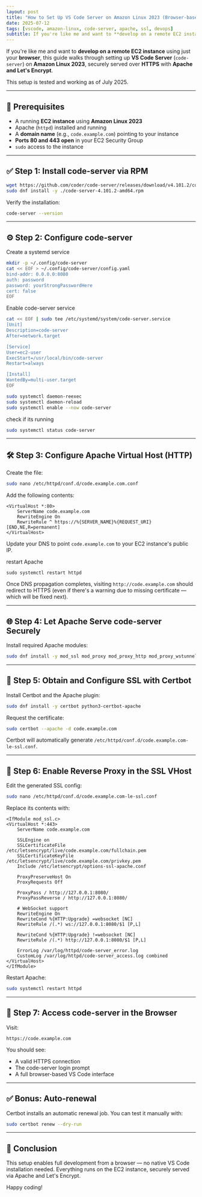 ```yaml
---
layout: post
title: "How to Set Up VS Code Server on Amazon Linux 2023 (Browser-based Development)"
date: 2025-07-12
tags: [vscode, amazon-linux, code-server, apache, ssl, devops]
subtitle: If you're like me and want to **develop on a remote EC2 instance** using just your **browser**, this guide walks through setting up **VS Code Server** (`code-server`) on **Amazon Linux 2023**, securely served over **HTTPS** with **Apache and Let's Encrypt**. 
---
```


If you're like me and want to **develop on a remote EC2 instance** using just your **browser**, this guide walks through setting up **VS Code Server** (`code-server`) on **Amazon Linux 2023**, securely served over **HTTPS** with **Apache and Let's Encrypt**.

This setup is tested and working as of July 2025.

---

## 🔧 Prerequisites

- A running **EC2 instance** using **Amazon Linux 2023**
- Apache (`httpd`) installed and running
- A **domain name** (e.g., `code.example.com`) pointing to your instance
- **Ports 80 and 443 open** in your EC2 Security Group
- `sudo` access to the instance

---

## ✅ Step 1: Install code-server via RPM

```bash
wget https://github.com/coder/code-server/releases/download/v4.101.2/code-server-4.101.2-amd64.rpm
sudo dnf install -y ./code-server-4.101.2-amd64.rpm
```

Verify the installation:

```bash
code-server --version
```


---

## ⚙️ Step 2: Configure code-server

Create a systemd service
```bash
mkdir -p ~/.config/code-server
cat << EOF > ~/.config/code-server/config.yaml
bind-addr: 0.0.0.0:8080
auth: password
password: yourStrongPasswordHere
cert: false
EOF
```

Enable code-server service
```bash
cat << EOF | sudo tee /etc/systemd/system/code-server.service
[Unit]
Description=code-server
After=network.target

[Service]
User=ec2-user
ExecStart=/usr/local/bin/code-server
Restart=always

[Install]
WantedBy=multi-user.target
EOF

sudo systemctl daemon-reexec
sudo systemctl daemon-reload
sudo systemctl enable --now code-server
```

check if its running
```bash
sudo systemctl status code-server
```

---

## 🛠 Step 3: Configure Apache Virtual Host (HTTP)

Create the file:

```bash
sudo nano /etc/httpd/conf.d/code.example.com.conf
```

Add the following contents:

```
<VirtualHost *:80>
    ServerName code.example.com
    RewriteEngine On
    RewriteRule ^ https://%{SERVER_NAME}%{REQUEST_URI} [END,NE,R=permanent]
</VirtualHost>
```

Update your DNS to point `code.example.com` to your EC2 instance's public IP.  

restart Apache
```
sudo systemctl restart httpd
```

Once DNS propagation completes, visiting `http://code.example.com` should redirect to HTTPS (even if there's a warning due to missing certificate — which will be fixed next).

---

## 🌐 Step 4: Let Apache Serve code-server Securely

Install required Apache modules:

```bash
sudo dnf install -y mod_ssl mod_proxy mod_proxy_http mod_proxy_wstunnel
```

---

## 🔐 Step 5: Obtain and Configure SSL with Certbot

Install Certbot and the Apache plugin:

```bash
sudo dnf install -y certbot python3-certbot-apache
```

Request the certificate:

```bash
sudo certbot --apache -d code.example.com
```

Certbot will automatically generate `/etc/httpd/conf.d/code.example.com-le-ssl.conf`.

---

## 🔁 Step 6: Enable Reverse Proxy in the SSL VHost

Edit the generated SSL config:

```bash
sudo nano /etc/httpd/conf.d/code.example.com-le-ssl.conf
```

Replace its contents with:

```
<IfModule mod_ssl.c>
<VirtualHost *:443>
    ServerName code.example.com

    SSLEngine on
    SSLCertificateFile /etc/letsencrypt/live/code.example.com/fullchain.pem
    SSLCertificateKeyFile /etc/letsencrypt/live/code.example.com/privkey.pem
    Include /etc/letsencrypt/options-ssl-apache.conf

    ProxyPreserveHost On
    ProxyRequests Off

    ProxyPass / http://127.0.0.1:8080/
    ProxyPassReverse / http://127.0.0.1:8080/

    # WebSocket support
    RewriteEngine On
    RewriteCond %{HTTP:Upgrade} =websocket [NC]
    RewriteRule /(.*) ws://127.0.0.1:8080/$1 [P,L]

    RewriteCond %{HTTP:Upgrade} !=websocket [NC]
    RewriteRule /(.*) http://127.0.0.1:8080/$1 [P,L]

    ErrorLog /var/log/httpd/code-server_error.log
    CustomLog /var/log/httpd/code-server_access.log combined
</VirtualHost>
</IfModule>
```

Restart Apache:

```bash
sudo systemctl restart httpd
```

---

## 📱 Step 7: Access code-server in the Browser

Visit:

```
https://code.example.com
```

You should see:
- A valid HTTPS connection
- The code-server login prompt
- A full browser-based VS Code interface

---

## ✅ Bonus: Auto-renewal

Certbot installs an automatic renewal job. You can test it manually with:

```bash
sudo certbot renew --dry-run
```

---

## 🧠 Conclusion

This setup enables full development from a browser — no native VS Code installation needed. Everything runs on the EC2 instance, securely served via Apache and Let's Encrypt.

Happy coding!
